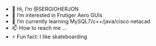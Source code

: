 - 👋 Hi, I’m @SERGIOHERJON
- 👀 I’m interested in Frutiger Aero GUIs
- 🌱 I’m currently learning MySQL7/c++/java/cisco netacad
- 📫 How to reach me ...
- ⚡ Fun fact: I like skateboarding

<!---
SERGIOHERJON/SERGIOHERJON is a ✨ special ✨ repository because its `README.md` (this file) appears on your GitHub profile.
You can click the Preview link to take a look at your changes.
--->
